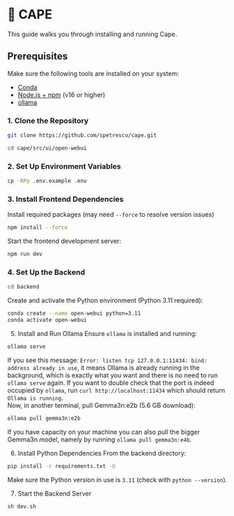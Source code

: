# 🦸 CAPE

This guide walks you through installing and running Cape.

## Prerequisites
Make sure the following tools are installed on your system:

- [Conda](https://docs.conda.io/en/latest/miniconda.html)
- [Node.js + npm](https://nodejs.org/) (v16 or higher)
- [ollama](https://ollama.com/download)

### 1. Clone the Repository

```bash
git clone https://github.com/spetrescu/cape.git
```

```bash
cd cape/src/ui/open-webui
```

### 2. Set Up Environment Variables
```bash
cp -RPp .env.example .env
```
### 3. Install Frontend Dependencies
Install required packages (may need `--force` to resolve version issues)
```bash
npm install --force
```
Start the frontend development server:
```bash
npm run dev
```
### 4. Set Up the Backend
```bash
cd backend
```
Create and activate the Python environment (Python 3.11 required):
```bash
conda create --name open-webui python=3.11
conda activate open-webui
```

5. Install and Run Ollama
Ensure `ollama` is installed and running:
```bash
ollama serve
```
If you see this message: `Error: listen tcp 127.0.0.1:11434: bind: address already in use`, it means Ollama is already running in the background, which is exactly what you want and there is no need to run `ollama serve` again. If you want to double check that the port is indeed occupied by `ollama`, run `curl http://localhost:11434` which should return `Ollama is running`. <br>
Now, in another terminal, pull Gemma3n:e2b (5.6 GB download):
```bash
ollama pull gemma3n:e2b
```
If you have capacity on your machine you can also pull the bigger Gemma3n model, namely by running `ollama pull gemma3n:e4b`.

6. Install Python Dependencies
From the backend directory:
```bash
pip install -r requirements.txt -U
```
Make sure the Python version in use is `3.11` (check with `python --version`).

7. Start the Backend Server
```bash
sh dev.sh
```

